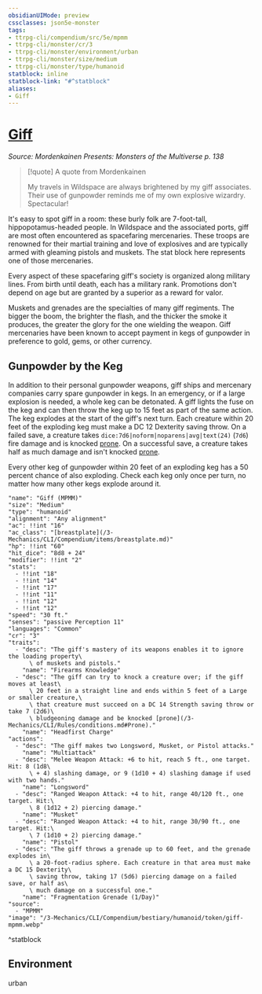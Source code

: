 ```yaml
---
obsidianUIMode: preview
cssclasses: json5e-monster
tags:
- ttrpg-cli/compendium/src/5e/mpmm
- ttrpg-cli/monster/cr/3
- ttrpg-cli/monster/environment/urban
- ttrpg-cli/monster/size/medium
- ttrpg-cli/monster/type/humanoid
statblock: inline
statblock-link: "#^statblock"
aliases:
- Giff
---
```

# [Giff](3-Mechanics\CLI\Compendium\bestiary\humanoid/giff-mpmm.md)
*Source: Mordenkainen Presents: Monsters of the Multiverse p. 138*  

> [!quote] A quote from Mordenkainen  
> 
> My travels in Wildspace are always brightened by my giff associates. Their use of gunpowder reminds me of my own explosive wizardry. Spectacular!

It's easy to spot giff in a room: these burly folk are 7-foot-tall, hippopotamus-headed people. In Wildspace and the associated ports, giff are most often encountered as spacefaring mercenaries. These troops are renowned for their martial training and love of explosives and are typically armed with gleaming pistols and muskets. The stat block here represents one of those mercenaries.

Every aspect of these spacefaring giff's society is organized along military lines. From birth until death, each has a military rank. Promotions don't depend on age but are granted by a superior as a reward for valor.

Muskets and grenades are the specialties of many giff regiments. The bigger the boom, the brighter the flash, and the thicker the smoke it produces, the greater the glory for the one wielding the weapon. Giff mercenaries have been known to accept payment in kegs of gunpowder in preference to gold, gems, or other currency.

## Gunpowder by the Keg

In addition to their personal gunpowder weapons, giff ships and mercenary companies carry spare gunpowder in kegs. In an emergency, or if a large explosion is needed, a whole keg can be detonated. A giff lights the fuse on the keg and can then throw the keg up to 15 feet as part of the same action. The keg explodes at the start of the giff's next turn. Each creature within 20 feet of the exploding keg must make a DC 12 Dexterity saving throw. On a failed save, a creature takes `dice:7d6|noform|noparens|avg|text(24)` (`7d6`) fire damage and is knocked [prone](/3-Mechanics/CLI/Rules/conditions.md#Prone). On a successful save, a creature takes half as much damage and isn't knocked [prone](/3-Mechanics/CLI/Rules/conditions.md#Prone).

Every other keg of gunpowder within 20 feet of an exploding keg has a 50 percent chance of also exploding. Check each keg only once per turn, no matter how many other kegs explode around it.

```statblock
"name": "Giff (MPMM)"
"size": "Medium"
"type": "humanoid"
"alignment": "Any alignment"
"ac": !!int "16"
"ac_class": "[breastplate](/3-Mechanics/CLI/Compendium/items/breastplate.md)"
"hp": !!int "60"
"hit_dice": "8d8 + 24"
"modifier": !!int "2"
"stats":
  - !!int "18"
  - !!int "14"
  - !!int "17"
  - !!int "11"
  - !!int "12"
  - !!int "12"
"speed": "30 ft."
"senses": "passive Perception 11"
"languages": "Common"
"cr": "3"
"traits":
  - "desc": "The giff's mastery of its weapons enables it to ignore the loading property\
      \ of muskets and pistols."
    "name": "Firearms Knowledge"
  - "desc": "The giff can try to knock a creature over; if the giff moves at least\
      \ 20 feet in a straight line and ends within 5 feet of a Large or smaller creature,\
      \ that creature must succeed on a DC 14 Strength saving throw or take 7 (2d6)\
      \ bludgeoning damage and be knocked [prone](/3-Mechanics/CLI/Rules/conditions.md#Prone)."
    "name": "Headfirst Charge"
"actions":
  - "desc": "The giff makes two Longsword, Musket, or Pistol attacks."
    "name": "Multiattack"
  - "desc": "Melee Weapon Attack: +6 to hit, reach 5 ft., one target. Hit: 8 (1d8\
      \ + 4) slashing damage, or 9 (1d10 + 4) slashing damage if used with two hands."
    "name": "Longsword"
  - "desc": "Ranged Weapon Attack: +4 to hit, range 40/120 ft., one target. Hit:\
      \ 8 (1d12 + 2) piercing damage."
    "name": "Musket"
  - "desc": "Ranged Weapon Attack: +4 to hit, range 30/90 ft., one target. Hit:\
      \ 7 (1d10 + 2) piercing damage."
    "name": "Pistol"
  - "desc": "The giff throws a grenade up to 60 feet, and the grenade explodes in\
      \ a 20-foot-radius sphere. Each creature in that area must make a DC 15 Dexterity\
      \ saving throw, taking 17 (5d6) piercing damage on a failed save, or half as\
      \ much damage on a successful one."
    "name": "Fragmentation Grenade (1/Day)"
"source":
  - "MPMM"
"image": "/3-Mechanics/CLI/Compendium/bestiary/humanoid/token/giff-mpmm.webp"
```
^statblock

## Environment

urban